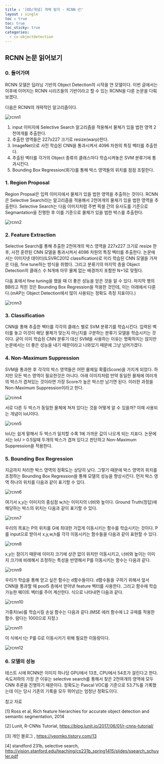 ```yaml
---
title : '[OD/개념] 객체 탐지 - RCNN 📦'
layout : single
toc : true
toc: true
toc_sticky: true
categories:
  - cv-objectdetection
---
```


## RCNN 논문 읽어보기

### 0. 들어가며
RCNN 모델은 딥러닝 기반의 Object Detection의 시작을 연 모델이다. 이번 글에서는 이후에 이어지는 RCNN 시리즈들의 기반이라고 할 수 있는 RCNN을 다룬 논문을 다뤄보겠다.

다음은 RCNN의 개략적인 알고리즘이다.

![rcnn1](https://user-images.githubusercontent.com/77332628/205445345-0cb3b336-5797-4588-9ef5-edfc75c9d54c.png)

1. input 이미지에 Selective Search 알고리즘을 적용해서 물체가 있을 법한 영역 2천여개를 추출한다.
2. 추출한 영역들은 227x227 크기로 resize(warp)한다. 
3. ImageNet으로 사전 학습된 CNN을 통과시켜서 4096 차원의 특징 벡터를 추출한다.
4. 추출된 벡터를 각가의 Object 종류의 클래스마다 학습시켜놓은 SVM 분류기에 통과시킨다.
5. Bounding Box Regression(회기)를 통해 박스 영역들의 위치를 점점 조절한다.

### 1. Region Proposal
Region Propsal은 입력 이미지에서 물체가 있을 법한 영역을 추출하는 것이다. RCNN은 Selective Search라는 알고리즘을 적용해서 2천여개의 물체가 있을 법한 영역을 추출한다. Selective Search는 다음 이미지처럼 주변 픽셀 간의 유사도를 기준으로 Segmantation을 진행한 후 이를 기준으로 물체가 있을 법한 박스를 추출한다.

![rcnn2](https://user-images.githubusercontent.com/77332628/205445346-cbd389ec-3ed1-4baf-a012-0da71d9d073e.png)

### 2. Feature Extraction
Selective Search를 통해 추출한 2천여개의 박스 영역을 227x227 크기로 resize 한 후, 사전 훈련된 CNN 모델을 통과시켜서 4096 차원의 특징 벡터를 추출한다. 논문에서는 이미지넷 데이터(ILSVRC2012 classification)로 미리 학습된 CNN 모델을 가져온 다음, fine tune하는 방식을 취했다. 그리고 분류기의 마지막 층을 Object Detection의 클래스 수 N개에 아무 물체 없는 배경까지 포함한 N+1로 맞췄다.

다음 표에서 fine tuning을 했을 때 더 좋은 성능을 얻은 것을 알 수 있다. 마지막 행의 BB라고 적힌 것은 Bounding Box Regression을 적용한 것인데, 이는 아래에서 다룬다.(mAP는 Object Detection에서 많이 사용되는 정확도 측정 지표이다.)

![rcnn3](https://user-images.githubusercontent.com/77332628/205445347-f040c953-d2ab-4f3f-8e06-44fe9d1a57d7.png)

### 3. Classification
CNN을 통해 추출한 벡터를 각각의 클래스 별로 SVM 분류기를 학습시킨다. 입력된 벡터를 놓고 이것이 해당 물체가 맞는지 아닌지를 구분하는 분류기 모델을 학습시키는 것이다. 굳이 이미 학습된 CNN 분류기 대신 SVM을 사용하는 이유는 명확하지는 않지만 논문에서는 더 좋은 성능을 내기 때문이라고 나와있기 때문에 그냥 넘어가겠다.

### 4. Non-Maximum Suppression
SVM을 통과한 후 각각의 박스 영역들은 어떤 물체일 확률(Score)을 가지게 되었다. 하지만 모든 박스 영역이 필요한것은 아니다. 아래 이미지처럼 만약 동일한 물체에 여러개의 박스가 겹쳐있는 것이라면 가장 Score가 높은 박스만 남기면 된다. 이러한 과정을 Non-Maximum Suppression이라고 한다.

![rcnn4](https://user-images.githubusercontent.com/77332628/205445350-0107fb3a-bedf-4348-8b19-ba9b6df3e860.png)

서로 다른 두 박스가 동일한 물체에 쳐져 있다는 것을 어떻게 알 수 있을까? 이때 사용되는 개념이 IoU이다. 

![rcnn5](https://user-images.githubusercontent.com/77332628/205445351-f20ef985-fa91-47ad-be79-f395a55f3ad0.png)

IoU는 쉽게 말해서 두 박스가 일치할 수록 1에 가까운 값이 나오게 되는 지표다. 논문에서는 IoU > 0.5일때 두개의 박스가 겹쳐 있다고 판단하고 Non-Maximum Suppression을 적용한다.

### 5. Bounding Box Regression
지금까지 처리한 박스 영역의 정확도는 상당히 낮다. 그렇기 때문에 박스 영역의 위치를 조정하는 Bounding Box Regression을 통해 모델의 성능을 향상시킨다. 먼저 박스 영역 하나의 위치를 다음과 같이 표기할 수 있다.

![rcnn6](https://user-images.githubusercontent.com/77332628/205445352-897fe638-eb46-4a6e-96de-dec90904c699.png)

여기서 x,y는 이미지의 중심점 w,h는 이미지의 너비와 높이다. Ground Truth(정답)에 해당하는 박스의 위치는 다음과 같이 표기할 수 있다.

![rcnn7](https://user-images.githubusercontent.com/77332628/205445354-88a96edd-7b96-4fc3-9dc9-786db5485782.png)

우리의 목표는 P의 위치를 G에 최대한 가깝게 이동시키는 함수를 학습시키는 것이다. P를 input으로 받아서 x,y,w,h를 각각 이동시키는 함수들을 다음과 같이 표현할 수 있다.

![rcnn8](https://user-images.githubusercontent.com/77332628/205445355-982d0ca9-b22b-4d01-b0cb-610c773a3b3b.png)

x,y는 점이기 때문에 이미지 크기에 상관 없이 위치만 이동시키고, 너비와 높이는 이미지 크기에 비례해서 조정하는 특성을 반영해서 P를 이동시키는 함수는 다음과 같다.

![rcnn9](https://user-images.githubusercontent.com/77332628/205445356-cac53dc0-a995-48a4-b7b0-3e3f003e4ab5.png)

우리가 학습을 통해 얻고 싶은 함수는 d함수들이다. d함수들을 구하기 위해서 앞서 CNN을 통과할 때 pool5 층에서 얻어낸 feature 벡터를 사용한다. 그리고 함수에 학습 가능한 웨이트 벡터를 주어 계산한다. 식으로 나타내면 다음과 같다.

![rcnn10](https://user-images.githubusercontent.com/77332628/205445357-261f694c-52b7-4b73-a74c-0789827896f0.png)

가중치(w)를 학습시킬 손실 함수는 다음과 같다.(MSE 에러 함수에 L2 규제를 적용한 함수. 람다는 1000으로 지정.)

![rcnn11](https://user-images.githubusercontent.com/77332628/205445360-c84777a7-3f9a-4f84-89d6-0cd3ffceaa71.png)

이 식에서 t는 P를 G로 이동시키기 위해 필요한 이동량이다.

![rcnn12](https://user-images.githubusercontent.com/77332628/205445361-a99c6c04-1569-4708-a786-46beaa92c4f0.png)

### 6. 모델의 성능
테스트 시에 RCNN은 이미지 하나당 GPU에서 13초, CPU에서 54초가 걸린다고 한다. 속도저하의 가장 큰 이유는 selective search를 통해서 찾은 2천여개의 영역에 모두 CNN 추론을 진행하기 때문이다. 정확도는 Pascal VOC를 기준으로 53.7%를 기록했는데 이는 당시 기존의 기록을 모두 뛰어넘는 엄청난 정확도이다.







참고 자료

[1] Ross et al, Rich feature hierarchies for accurate object detection and semantic segmentation, 2014

[2] Lunit, R-CNNs Tutorial, https://blog.lunit.io/2017/06/01/r-cnns-tutorial/  

[3] 개인 블로그 ,
https://yeomko.tistory.com/13

[4] standford 231b, selective search, http://vision.stanford.edu/teaching/cs231b_spring1415/slides/ssearch_schuyler.pdf 

